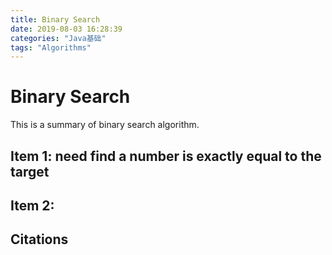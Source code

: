 ```yaml
---
title: Binary Search
date: 2019-08-03 16:28:39
categories: "Java基础"
tags: "Algorithms"
---
```


# Binary Search 

This is a summary of binary search algorithm.

<!--more-->

## Item 1: need find a number is exactly equal to the target



## Item 2: 





## Citations

[1. LeetCode Binary Search Summary 二分搜索法小结]: https://www.cnblogs.com/grandyang/p/6854825.html	"LeetCode Binary Search Summary 二分搜索法小结"






